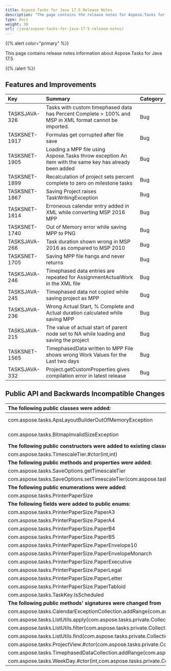 ```yaml
---
title: Aspose.Tasks for Java 17.5 Release Notes
description: "The page contains the release notes for Aspose.Tasks for Java 17.5.0."
type: docs
weight: 30
url: /java/aspose-tasks-for-java-17-5-release-notes/
---
```


{{% alert color="primary" %}}

This page contains release notes information about Aspose.Tasks for Java 17.5.

{{% /alert %}}

## **Features and Improvements**

|**Key**|**Summary**|**Category**|
| :- | :- | :- |
|TASKSJAVA-326|Tasks with custom timephased data has Percent Complete > 100% and MSP in XML format cannot be imported.|Bug|
|TASKSNET-1917|Formulas get corrupted after file save|Bug|
|TASKSNET-1905|Loading a MPP file using Aspose.Tasks throw exception An item with the same key has already been added|Bug|
|TASKSNET-1899|Recalculation of project sets percent complete to zero on milestone tasks|Bug|
|TASKSNET-1867|Saving Project raises TaskWritingException|Bug|
|TASKSNET-1814|Erroneous calendar entry added in XML while converting MSP 2016 MPP|Bug|
|TASKSNET-1740|Out of Memory error while saving MPP to PNG|Bug|
|TASKSJAVA-266|Task duration shown wrong in MSP 2016 as compared to MSP 2010|Bug|
|TASKSNET-1705|Saving MPP file hangs and never returns|Bug|
|TASKSJAVA-246|Timephased data entries are repeated for AssignmentActualWork in the XML file|Bug|
|TASKSJAVA-245|Timephased data not copied while saving project as MPP|Bug|
|TASKSJAVA-236|Wrong Actual Start, % Complete and Actual duration calculated while saving MPP|Bug|
|TASKSJAVA-215|The value of actual start of parent node set to NA while loading and saving the project|Bug|
|TASKSNET-1565|TimephasedData written to MPP File shows wrong Work Values for the Last two days|Bug|
|TASKSJAVA-332|Project.getCustomProperties gives compilation error in latest release|Bug|
## **Public API and Backwards Incompatible Changes**

|**The following public classes were added:**|**Description**|
| :- | :- |
|com.aspose.tasks.ApsLayoutBuilderOutOfMemoryException|Represents exception which occurs when there is not enough memory to continue an image layout building.|
|com.aspose.tasks.BitmapInvalidSizeException|Represents exception which occurs when there is not enough memory to create a bitmap instance.|
|**The following public constructors were added to existing classes:**|**Description**|
|com.aspose.tasks.TimescaleTier.#ctor(int,int)|Initializes a new instance of the TimescaleTier class.|
|**The following public methods and properties were added:**|**Description**|
|com.aspose.tasks.SaveOptions.getTimescaleTier|Returns the timescale tier of the Gantt Chart view.|
|com.aspose.tasks.SaveOptions.setTimescaleTier(com.aspose.tasks.TimescaleTier)|Sets the timescale tier of the Gantt Chart view.|
|**The following public enumerations were added:**|**Description**|
|com.aspose.tasks.PrinterPaperSize|Specifies the paper size which is used for printing.|
|**The following fields were added to public enums:**|**Description**|
|com.aspose.tasks.PrinterPaperSize.PaperA3|Indicates A3 printer paper size.|
|com.aspose.tasks.PrinterPaperSize.PaperA4|Indicates A4 printer paper size.|
|com.aspose.tasks.PrinterPaperSize.PaperB4|Indicates B4 printer paper size.|
|com.aspose.tasks.PrinterPaperSize.PaperB5|Indicates B5 printer paper size.|
|com.aspose.tasks.PrinterPaperSize.PaperEnvelope10|Indicates Envelope10 printer paper size.|
|com.aspose.tasks.PrinterPaperSize.PaperEnvelopeMonarch|Indicates Envelope Monarch printer paper size.|
|com.aspose.tasks.PrinterPaperSize.PaperExecutive|Indicates Envelope executive printer paper size.|
|com.aspose.tasks.PrinterPaperSize.PaperLegal|Indicates Envelope legal printer paper size.|
|com.aspose.tasks.PrinterPaperSize.PaperLetter|Indicates Envelope Letter printer paper size.|
|com.aspose.tasks.PrinterPaperSize.PaperTabloid|Indicates Tabloid printer paper size.|
|com.aspose.tasks.TaskKey.IsScheduled|Represents the IsScheduled (Task) field.|
|**The following public methods' signatures were changed from**|**To**|
|com.aspose.tasks.CalendarExceptionCollection.addRange(com.aspose.tasks.private.Collections.Generic.IGenericEnumerable)|com.aspose.tasks.CalendarExceptionCollection.addRange(java.lang.Iterable)|
|com.aspose.tasks.ListUtils.apply(com.aspose.tasks.private.Collections.Generic.IGenericList,com.aspose.tasks.IAlgorithm,int)|com.aspose.tasks.ListUtils.apply(java.util.List,com.aspose.tasks.IAlgorithm,int)|
|com.aspose.tasks.ListUtils.filter(com.aspose.tasks.private.Collections.Generic.IGenericList,com.aspose.tasks.ICondition)|com.aspose.tasks.ListUtils.filter(java.util.List,com.aspose.tasks.ICondition)|
|com.aspose.tasks.ListUtils.find(com.aspose.tasks.private.Collections.Generic.IGenericList,com.aspose.tasks.ICondition,java.lang.Class)|com.aspose.tasks.ListUtils.find(java.util.List,com.aspose.tasks.ICondition,java.lang.Class)|
|com.aspose.tasks.ProjectView.#ctor(com.aspose.tasks.private.Collections.Generic.IGenericEnumerable)|com.aspose.tasks.ProjectView.#ctor(java.util.Collection)|
|com.aspose.tasks.TimephasedDataCollection.addRange(com.aspose.tasks.private.Collections.Generic.IGenericEnumerable)|com.aspose.tasks.TimephasedDataCollection.addRange(java.lang.Iterable)|
|com.aspose.tasks.WeekDay.#ctor(int,com.aspose.tasks.private.Collections.Generic.IGenericList)|com.aspose.tasks.WeekDay.#ctor(int,java.util.List)|

